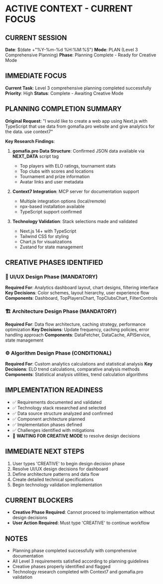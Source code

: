 # ACTIVE CONTEXT - CURRENT FOCUS

## CURRENT SESSION
**Date**: $(date +"%Y-%m-%d %H:%M:%S")
**Mode**: PLAN (Level 3 Comprehensive Planning)
**Phase**: Planning Complete - Ready for Creative Mode

## IMMEDIATE FOCUS
**Current Task**: Level 3 comprehensive planning completed successfully
**Priority**: High
**Status**: Complete - Awaiting Creative Mode

## PLANNING COMPLETION SUMMARY
**Original Request**: "I would like to create a web app using Next.js with TypeScript that use data from gomafia.pro website and give analytics for the data. use context7"

**Key Research Findings**:
1. **gomafia.pro Data Structure**: Confirmed JSON data available via __NEXT_DATA__ script tag
   - Top players with ELO ratings, tournament stats
   - Top clubs with scores and locations  
   - Tournament and prize information
   - Avatar links and user metadata

2. **Context7 Integration**: MCP server for documentation support
   - Multiple integration options (local/remote)
   - npx-based installation available
   - TypeScript support confirmed

3. **Technology Validation**: Stack selections made and validated
   - Next.js 14+ with TypeScript
   - Tailwind CSS for styling
   - Chart.js for visualizations
   - Zustand for state management

## CREATIVE PHASES IDENTIFIED

### 🎨 UI/UX Design Phase (MANDATORY)
**Required For**: Analytics dashboard layout, chart designs, filtering interface
**Key Decisions**: Color schemes, layout hierarchy, user experience flow
**Components**: Dashboard, TopPlayersChart, TopClubsChart, FilterControls

### 🏗️ Architecture Design Phase (MANDATORY)
**Required For**: Data flow architecture, caching strategy, performance optimization
**Key Decisions**: Update frequency, caching policies, error handling approach
**Components**: DataFetcher, DataCache, APIService, state management

### ⚙️ Algorithm Design Phase (CONDITIONAL)
**Required For**: Custom analytics calculations and statistical analysis
**Key Decisions**: ELO trend calculations, comparative analysis methods
**Components**: Statistical analysis utilities, trend calculation algorithms

## IMPLEMENTATION READINESS
- ✅ Requirements documented and validated
- ✅ Technology stack researched and selected
- ✅ Data source structure analyzed and confirmed
- ✅ Component architecture planned
- ✅ Implementation phases defined
- ✅ Challenges identified with mitigations
- 🔄 **WAITING FOR CREATIVE MODE** to resolve design decisions

## IMMEDIATE NEXT STEPS
1. User types 'CREATIVE' to begin design decision phase
2. Resolve UI/UX design decisions for dashboard
3. Define architecture patterns and data flow
4. Create detailed technical specifications
5. Begin technology validation implementation

## CURRENT BLOCKERS
- **Creative Phase Required**: Cannot proceed to implementation without design decisions
- **User Action Required**: Must type 'CREATIVE' to continue workflow

## NOTES
- Planning phase completed successfully with comprehensive documentation
- All Level 3 requirements satisfied according to planning guidelines
- Creative phases properly identified and flagged
- Technology research completed with Context7 and gomafia.pro validation
